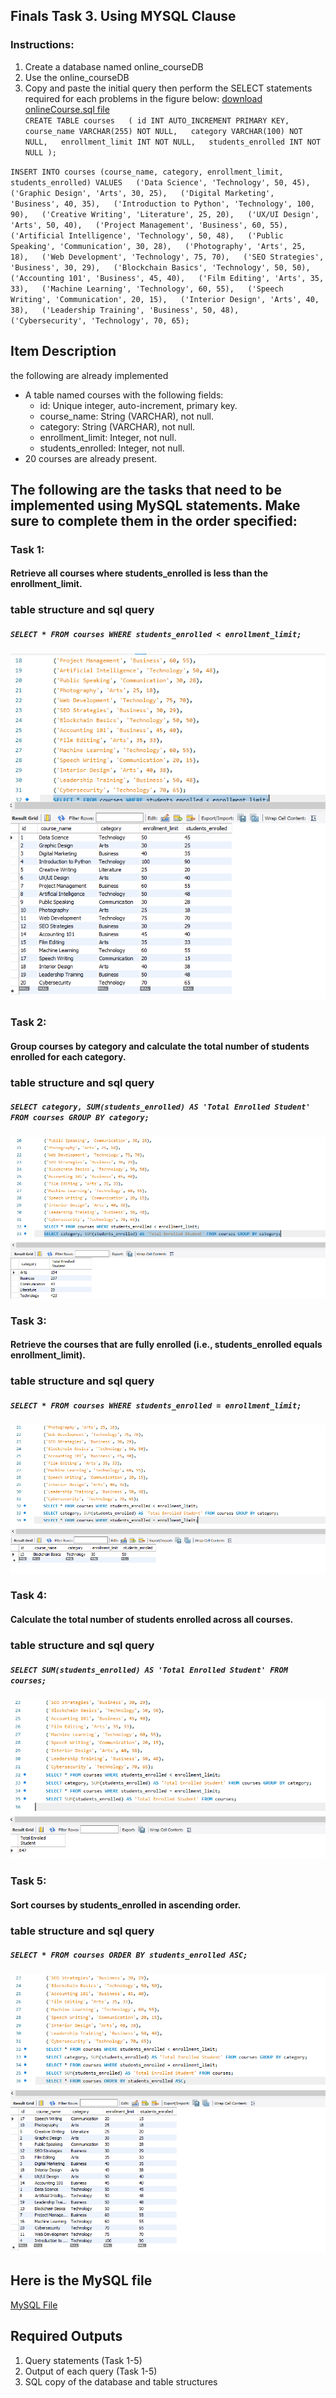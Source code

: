 ## Finals Task 3. Using MYSQL Clause
### Instructions:
1.	Create a database named online_courseDB
2.	Use the online_courseDB
3.	Copy and paste the initial query then perform the SELECT statements required for each problems in the figure below: [download onlineCourse.sql file](file/online_courses.sql)     
`CREATE TABLE courses  
( id INT AUTO_INCREMENT PRIMARY KEY,
course_name VARCHAR(255) NOT NULL,  
category VARCHAR(100) NOT NULL,  
enrollment_limit INT NOT NULL,  
students_enrolled INT NOT NULL );`

`INSERT INTO courses (course_name, category, enrollment_limit, students_enrolled)
VALUES  
    ('Data Science', 'Technology', 50, 45),  
    ('Graphic Design', 'Arts', 30, 25),  
    ('Digital Marketing', 'Business', 40, 35),  
    ('Introduction to Python', 'Technology', 100, 90),  
    ('Creative Writing', 'Literature', 25, 20),  
    ('UX/UI Design', 'Arts', 50, 40),  
    ('Project Management', 'Business', 60, 55),  
    ('Artificial Intelligence', 'Technology', 50, 48),  
    ('Public Speaking', 'Communication', 30, 28),  
    ('Photography', 'Arts', 25, 18),  
    ('Web Development', 'Technology', 75, 70),  
    ('SEO Strategies', 'Business', 30, 29),  
    ('Blockchain Basics', 'Technology', 50, 50),  
    ('Accounting 101', 'Business', 45, 40),  
    ('Film Editing', 'Arts', 35, 33),  
    ('Machine Learning', 'Technology', 60, 55),  
    ('Speech Writing', 'Communication', 20, 15),  
    ('Interior Design', 'Arts', 40, 38),  
    ('Leadership Training', 'Business', 50, 48),  
    ('Cybersecurity', 'Technology', 70, 65);`

## Item Description
the following are already implemented
- A table named courses with the following fields: 
  - id: Unique integer, auto-increment, primary key. 
  - course_name: String (VARCHAR), not null. 
  - category: String (VARCHAR), not null. 
  - enrollment_limit: Integer, not null. 
  - students_enrolled: Integer, not null.
- 20 courses are already present. 

## The following are the tasks that need to be implemented using MySQL statements. Make sure to complete them in the order specified:
### Task 1:
#### Retrieve all courses where students_enrolled is less than the enrollment_limit.  
### table structure and sql query
##### `SELECT * FROM courses WHERE students_enrolled < enrollment_limit;`
![task1](image/4.1.png)
### Task 2:
#### Group courses by category and calculate the total number of students enrolled for each category. 
### table structure and sql query
##### `SELECT category, SUM(students_enrolled) AS 'Total Enrolled Student' FROM courses GROUP BY category;`
![task2](image/4.2.png)
### Task 3:
#### Retrieve the courses that are fully enrolled (i.e., students_enrolled equals enrollment_limit).
### table structure and sql query
##### `SELECT * FROM courses WHERE students_enrolled = enrollment_limit;`
![task3](image/4.3.png)
### Task 4:
#### Calculate the total number of students enrolled across all courses.
### table structure and sql query
##### `SELECT SUM(students_enrolled) AS 'Total Enrolled Student' FROM courses;`
![task4](image/4.4.png)
### Task 5:
#### Sort courses by students_enrolled in ascending order.
### table structure and sql query
##### `SELECT * FROM courses ORDER BY students_enrolled ASC;`
![task5](image/4.5.png)

## Here is the MySQL file
[MySQL File](file/online_coursedb_courses.sql)
## Required Outputs
1. Query statements (Task 1-5)
2. Output of each query (Task 1-5)
3. SQL copy of the database and table structures

